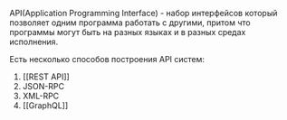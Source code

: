 API(Application Programming Interface) - набор интерфейсов который позволяет одним программа работать с другими, притом что программы могут быть на разных языках и в разных средах исполнения.

Есть несколько способов построения API систем:
1) [[REST API]]
2) JSON-RPC
3) XML-RPC
4) [[GraphQL]]